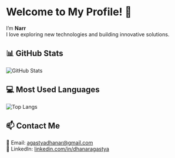 # Welcome to My Profile! 👋

I’m **Narr**  
I love exploring new technologies and building innovative solutions.

## 📊 GitHub Stats
![GitHub Stats](https://github-readme-stats.vercel.app/api?username=Narr-21&show_icons=true&theme=dark)

## 💻 Most Used Languages
![Top Langs](https://github-readme-stats.vercel.app/api/top-langs/?username=USERNAME&langs_count=5&layout=compact&theme=dark&hide=typescript)



## 📫 Contact Me
📧 Email: agastyadhanar@gmail.com  
🔗 LinkedIn: [linkedin.com/in/dhanaragastya](www.linkedin.com/in/dhanaragastya)

